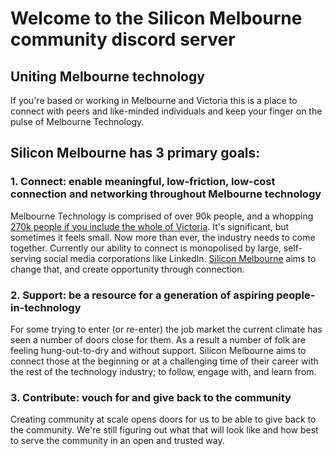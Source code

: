 # Welcome to the Silicon Melbourne community discord server
## Uniting Melbourne technology
If you're based or working in Melbourne and Victoria this is a place to connect with peers and like-minded individuals and keep your finger on the pulse of Melbourne Technology.
## Silicon Melbourne has 3 primary goals:
### 1. **Connect**: enable meaningful, low-friction, low-cost connection and networking throughout Melbourne technology
Melbourne Technology is comprised of over 90k people, and a whopping [270k people if you include the whole of Victoria](https://djsir.vic.gov.au/__data/assets/pdf_file/0005/2277005/Victorian-Digital-Technology-Sector-Factsheet-2023.pdf). It's significant, but sometimes it feels small. Now more than ever, the industry needs to come together.
Currently our ability to connect is monopolised by large, self-serving social media corporations like LinkedIn. [Silicon Melbourne](<https://silicon.melbourne/>) aims to change that, and create opportunity through connection.
### 2. **Support**: be a resource for a generation of aspiring people-in-technology
For some trying to enter (or re-enter) the job market the current climate has seen a number of doors close for them. As a result a number of folk are feeling hung-out-to-dry and without support. Silicon Melbourne aims to connect those at the beginning or at a challenging time of their career with the rest of the technology industry; to follow, engage with, and learn from.
### 3. **Contribute**: vouch for and give back to the community
Creating community at scale opens doors for us to be able to give back to the community. We're still figuring out what that will look like and how best to serve the community in an open and trusted way.